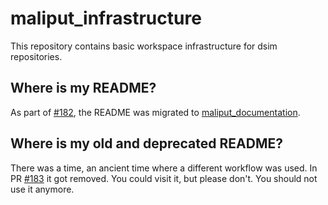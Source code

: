 # maliput_infrastructure

This repository contains basic workspace infrastructure for dsim repositories.

## Where is my README?

As part of [#182](https://github.com/ToyotaResearchInstitute/maliput_infrastructure/issues/182),
the README was migrated to [maliput_documentation](https://github.com/ToyotaResearchInstitute/maliput_documentation/blob/main/docs/installation_quickstart.rst).

## Where is my old and deprecated README?

There was a time, an ancient time where a different workflow was used.
In PR [#183](https://github.com/ToyotaResearchInstitute/maliput_infrastructure/pull/183) it got removed.
You could visit it, but please don't. You should not use it anymore.
